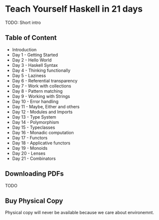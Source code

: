 # Teach Yourself Haskell in 21 days

TODO: Short intro

## Table of Content

* Introduction
* Day 1 - Getting Started
* Day 2 - Hello World
* Day 3 - Haskell Syntax
* Day 4 - Thinking functionally
* Day 5 - Laziness
* Day 6 - Referential transparency
* Day 7 - Work with collections
* Day 8 - Pattern matching
* Day 9 - Working with Strings
* Day 10 - Error handling
* Day 11 - Maybe, Either and others
* Day 12 - Modules and Imports
* Day 13 - Type System
* Day 14 - Polymorphism
* Day 15 - Typeclasses
* Day 16 - Monadic computation
* Day 17 - Functors
* Day 18 - Applicative functors
* Day 19 - Monoids
* Day 20 - Lenses
* Day 21 - Combinators
 
## Downloading PDFs

TODO

## Buy Physical Copy

Physical copy will never be available because we care about environemnt.
